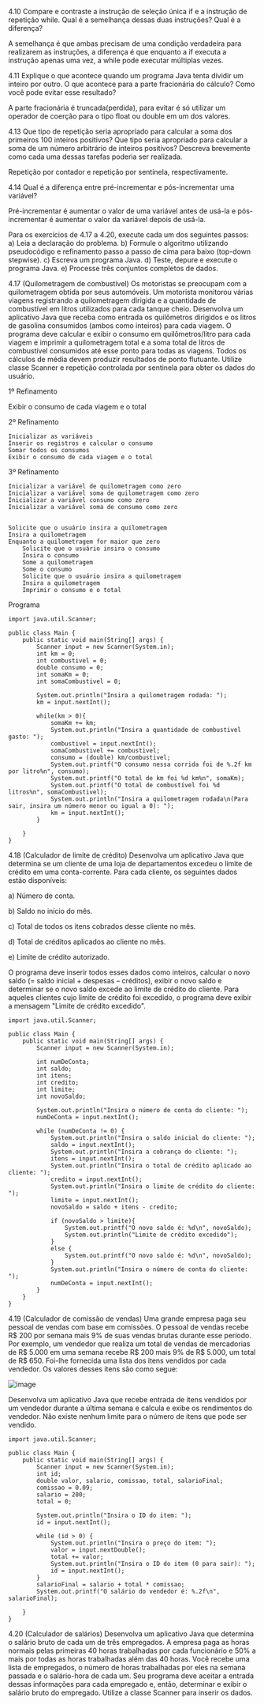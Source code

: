 4.10 Compare e contraste a instrução de seleção única if e a instrução de repetição while. Qual é a semelhança dessas duas instruções? Qual é a diferença?

A semelhança é que ambas precisam de uma condição verdadeira para realizarem as instruções, a diferença é que enquanto a if executa a instrução apenas uma vez, a while pode
executar múltiplas vezes.

4.11 Explique o que acontece quando um programa Java tenta dividir um inteiro por outro. O que acontece para a parte fracionária do cálculo? Como você 
pode evitar esse resultado?

A parte fracionária é truncada(perdida), para evitar é só utilizar um operador de coerção para o tipo float ou double em um dos valores.

4.13 Que tipo de repetição seria apropriado para calcular a soma dos primeiros 100 inteiros positivos? Que tipo seria apropriado para calcular a soma de um número arbitrário de inteiros positivos? 
Descreva brevemente como cada uma dessas tarefas poderia ser realizada.

Repetição por contador e repetição por sentinela, respectivamente.

4.14 Qual é a diferença entre pré-incrementar e pós-incrementar uma variável?

Pré-incrementar é aumentar o valor de uma variável antes de usá-la e pós-incrementar é aumentar o valor da variável depois de usá-la.

Para os exercícios de 4.17 a 4.20, execute cada um dos seguintes passos:
a) Leia a declaração do problema. 
b) Formule o algoritmo utilizando pseudocódigo e refinamento passo a passo de cima para baixo (top-down stepwise). 
c) Escreva um programa Java.
d) Teste, depure e execute o programa Java.
e) Processe três conjuntos completos de dados.

4.17 (Quilometragem de combustível) Os motoristas se preocupam com a quilometragem obtida por seus automóveis. Um motorista monitorou várias viagens registrando a 
quilometragem dirigida e a quantidade de combustível em litros utilizados para cada tanque cheio. Desenvolva um aplicativo Java que receba como entrada os quilômetros
dirigidos e os litros de gasolina consumidos (ambos como inteiros) para cada viagem. O programa deve calcular e exibir o consumo em quilômetros/litro para cada viagem
e imprimir a quilometragem total e a soma total de litros de combustível consumidos até esse ponto para todas as viagens. Todos os cálculos de média devem produzir
resultados de ponto flutuante. Utilize classe Scanner e repetição controlada por sentinela para obter os dados do usuário.

1º Refinamento

Exibir o consumo de cada viagem e o total

2º Refinamento
```
Inicializar as variáveis
Inserir os registros e calcular o consumo
Somar todos os consumos
Exibir o consumo de cada viagem e o total
````
3º Refinamento
```
Inicializar a variável de quilometragem como zero
Inicializar a variável soma de quilometragem como zero
Inicializar a variável consumo como zero
Inicializar a variável soma de consumo como zero 


Solicite que o usuário insira a quilometragem
Insira a quilometragem
Enquanto a quilometragem for maior que zero
    Solicite que o usuário insira o consumo
    Insira o consumo
    Some a quilometragem
    Some o consumo
    Solicite que o usuário insira a quilometragem
    Insira a quilometragem
    Imprimir o consumo e o total
```
Programa
~~~   
import java.util.Scanner;

public class Main {
    public static void main(String[] args) {
        Scanner input = new Scanner(System.in);
        int km = 0;
        int combustivel = 0;
        double consumo = 0;
        int somaKm = 0;
        int somaCombustivel = 0;

        System.out.println("Insira a quilometragem rodada: ");
        km = input.nextInt();

        while(km > 0){
            somaKm += km;
            System.out.println("Insira a quantidade de combustivel gasto: ");
            combustivel = input.nextInt();
            somaCombustivel += combustivel;
            consumo = (double) km/combustivel;
            System.out.printf("O consumo nessa corrida foi de %.2f km por litro%n", consumo);
            System.out.printf("O total de km foi %d km%n", somaKm);
            System.out.printf("O total de combustível foi %d litros%n", somaCombustivel);
            System.out.println("Insira a quilometragem rodada\n(Para sair, insira um número menor ou igual a 0): ");
            km = input.nextInt();
        }

    }
} 
~~~
4.18 (Calculador de limite de crédito) Desenvolva um aplicativo Java que determina se um cliente de uma loja de departamentos excedeu o limite de crédito em uma conta-corrente. Para cada cliente, os seguintes dados estão disponíveis: 

a) Número de conta. 

b) Saldo no início do mês. 

c) Total de todos os itens cobrados desse cliente no mês. 

d) Total de créditos aplicados ao cliente no mês.

e) Limite de crédito autorizado.

O programa deve inserir todos esses dados como inteiros, calcular o novo saldo (= saldo inicial + despesas – créditos), exibir o novo saldo e determinar se o novo saldo excede ao limite de crédito do cliente. Para aqueles clientes cujo limite de crédito foi excedido, o programa deve
exibir a mensagem "Limite de crédito excedido".

~~~
import java.util.Scanner;

public class Main {
    public static void main(String[] args) {
        Scanner input = new Scanner(System.in);

        int numDeConta;
        int saldo;
        int itens;
        int credito;
        int limite;
        int novoSaldo;

        System.out.println("Insira o número de conta do cliente: ");
        numDeConta = input.nextInt();

        while (numDeConta != 0) {
            System.out.println("Insira o saldo inicial do cliente: ");
            saldo = input.nextInt();
            System.out.println("Insira a cobrança do cliente: ");
            itens = input.nextInt();
            System.out.println("Insira o total de crédito aplicado ao cliente: ");
            credito = input.nextInt();
            System.out.println("Insira o limite de crédito do cliente: ");
            limite = input.nextInt();
            novoSaldo = saldo + itens - credito;

            if (novoSaldo > limite){
                System.out.printf("O novo saldo é: %d\n", novoSaldo);
                System.out.println("Limite de crédito excedido");
            }
            else {
                System.out.printf("O novo saldo é: %d\n", novoSaldo);
            }
            System.out.println("Insira o número de conta do cliente: ");
            numDeConta = input.nextInt();
        }
    }
}
~~~

4.19 (Calculador de comissão de vendas) Uma grande empresa paga seu pessoal de vendas com base em comissões. O pessoal de vendas recebe R$ 200 por semana mais 9% de suas vendas brutas durante esse período. Por exemplo, um vendedor que realiza um total de vendas de mercadorias de R$ 5.000 em uma semana recebe R$ 200 mais 9% de R$ 5.000, um total de R$ 650. Foi-lhe fornecida uma lista dos itens vendidos por cada vendedor. Os valores desses itens são como segue:

![image](https://user-images.githubusercontent.com/80348569/182262101-9b63662e-1caf-4ef6-aa02-76a1a4dd1df1.png)

Desenvolva um aplicativo Java que recebe entrada de itens vendidos por um vendedor durante a última semana e calcula e exibe os rendimentos do vendedor. Não existe nenhum limite para o número de itens que pode ser vendido.

~~~
import java.util.Scanner;

public class Main {
    public static void main(String[] args) {
        Scanner input = new Scanner(System.in);
        int id;
        double valor, salario, comissao, total, salarioFinal;
        comissao = 0.09;
        salario = 200;
        total = 0;

        System.out.println("Insira o ID do item: ");
        id = input.nextInt();

        while (id > 0) {
            System.out.println("Insira o preço do item: ");
            valor = input.nextDouble();
            total += valor;
            System.out.println("Insira o ID do item (0 para sair): ");
            id = input.nextInt();
        }
        salarioFinal = salario + total * comissao;
        System.out.printf("O salário do vendedor é: %.2f\n", salarioFinal);

    }
}
~~~

4.20 (Calculador de salários) Desenvolva um aplicativo Java que determina o salário bruto de cada um de três empregados. A empresa paga as horas normais pelas primeiras 40 horas trabalhadas por cada funcionário e 50% a mais por todas as horas trabalhadas além das 40 horas. Você recebe uma lista de empregados, o número de horas trabalhadas por eles na semana passada e o salário-hora de cada um. Seu programa deve aceitar a entrada dessas informações para cada empregado e, então, determinar e exibir o salário bruto do empregado. Utilize a classe Scanner para inserir os dados.

